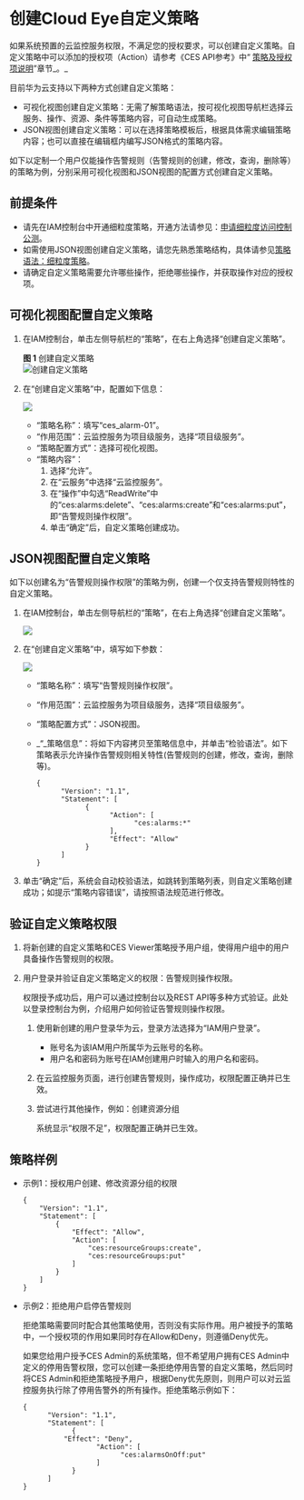 # 创建Cloud Eye自定义策略<a name="ZH-CN_TOPIC_0180757195"></a>

如果系统预置的云监控服务权限，不满足您的授权要求，可以创建自定义策略。自定义策略中可以添加的授权项（Action）请参考《CES API参考》中“  [策略及授权项说明](https://support.huaweicloud.com/api-ces/zh-cn_topic_0180750783.html)”章节_。_

目前华为云支持以下两种方式创建自定义策略：

-   可视化视图创建自定义策略：无需了解策略语法，按可视化视图导航栏选择云服务、操作、资源、条件等策略内容，可自动生成策略。
-   JSON视图创建自定义策略：可以在选择策略模板后，根据具体需求编辑策略内容；也可以直接在编辑框内编写JSON格式的策略内容。

如下以定制一个用户仅能操作告警规则（告警规则的创建，修改，查询，删除等）的策略为例，分别采用可视化视图和JSON视图的配置方式创建自定义策略。

## 前提条件<a name="section688116253204"></a>

-   请先在IAM控制台中开通细粒度策略，开通方法请参见：[申请细粒度访问控制公测](https://support.huaweicloud.com/usermanual-iam/iam_01_019.html)。
-   如需使用JSON视图创建自定义策略，请您先熟悉策略结构，具体请参见[策略语法：细粒度策略](策略语法-细粒度策略.md)。
-   请确定自定义策略需要允许哪些操作，拒绝哪些操作，并获取操作对应的授权项。

## 可视化视图配置自定义策略<a name="section28744532010"></a>

1.  在IAM控制台，单击左侧导航栏的“策略”，在右上角选择“创建自定义策略”。

    **图 1**  创建自定义策略<a name="zh-cn_topic_0165292620_fig195461063550"></a>  
    ![](figures/创建自定义策略.png "创建自定义策略")

2.  在“创建自定义策略”中，配置如下信息：

    ![](figures/policy-zh.png)

    -   “策略名称”：填写“ces\_alarm-01”。
    -   “作用范围”：云监控服务为项目级服务，选择“项目级服务”。
    -   “策略配置方式”：选择可视化视图。
    -   “策略内容”：
        1.  选择“允许”。
        2.  在“云服务”中选择“云监控服务”。
        3.  在“操作”中勾选“ReadWrite”中的“ces:alarms:delete”、“ces:alarms:create”和“ces:alarms:put”，即“告警规则操作权限”。
        4.  单击“确定”后，自定义策略创建成功。



## JSON视图配置自定义策略<a name="section53958494012"></a>

如下以创建名为“告警规则操作权限”的策略为例，创建一个仅支持告警规则特性的自定义策略。

1.  在IAM控制台，单击左侧导航栏的“策略”，在右上角选择“创建自定义策略”。

    ![](figures/zh-cn_image_0180757361.png)

2.  在“创建自定义策略”中，填写如下参数：

    ![](figures/Json-createCustomerPolicy.png)

    -   “策略名称”：填写“告警规则操作权限”。
    -   “作用范围”：云监控服务为项目级服务，选择“项目级服务”。
    -   “策略配置方式”：JSON视图。
    -   _“_策略信息”：将如下内容拷贝至策略信息中，并单击“检验语法”。如下策略表示允许操作告警规则相关特性\(告警规则的创建，修改，查询，删除等\)。

        ```
        {
              "Version": "1.1",
              "Statement": [
                    {
                          "Action": [                       
                                "ces:alarms:*"
                          ],
                          "Effect": "Allow"
                    }
              ]
        }
        ```

3.  单击“确定”后，系统会自动校验语法，如跳转到策略列表，则自定义策略创建成功；如提示“策略内容错误”，请按照语法规范进行修改。

## 验证自定义策略权限<a name="section7418193652018"></a>

1.  将新创建的自定义策略和CES Viewer策略授予用户组，使得用户组中的用户具备操作告警规则的权限。
2.  用户登录并验证自定义策略定义的权限：告警规则操作权限。

    权限授予成功后，用户可以通过控制台以及REST API等多种方式验证。此处以登录控制台为例，介绍用户如何验证告警规则操作权限。

    1.  使用新创建的用户登录华为云，登录方法选择为“IAM用户登录”。
        -   账号名为该IAM用户所属华为云账号的名称。
        -   用户名和密码为账号在IAM创建用户时输入的用户名和密码。

    2.  在云监控服务页面，进行创建告警规则，操作成功，权限配置正确并已生效。
    3.  尝试进行其他操作，例如：创建资源分组

        系统显示“权限不足”，权限配置正确并已生效。



## 策略样例<a name="section51981826152017"></a>

-   示例1：授权用户创建、修改资源分组的权限

    ```
    { 
        "Version": "1.1", 
        "Statement": [ 
            { 
                "Effect": "Allow", 
                "Action": [ 
                    "ces:resourceGroups:create",
                    "ces:resourceGroups:put"
                ] 
            } 
        ] 
    }
    ```

-   示例2：拒绝用户启停告警规则

    拒绝策略需要同时配合其他策略使用，否则没有实际作用。用户被授予的策略中，一个授权项的作用如果同时存在Allow和Deny，则遵循Deny优先。

    如果您给用户授予CES Admin的系统策略，但不希望用户拥有CES Admin中定义的停用告警权限，您可以创建一条拒绝停用告警的自定义策略，然后同时将CES Admin和拒绝策略授予用户，根据Deny优先原则，则用户可以对云监控服务执行除了停用告警外的所有操作。拒绝策略示例如下：

    ```
    { 
          "Version": "1.1", 
          "Statement": [ 
                { 
    		  "Effect": "Deny", 
                      "Action": [ 
                            "ces:alarmsOnOff:put" 
                      ] 
                } 
          ] 
    }
    ```


